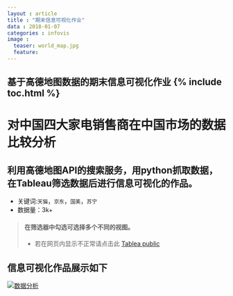 ```yaml
---
layout : article
title : "期末信息可视化作业"
data : 2018-01-07
categories : infovis
image :
  teaser: world_map.jpg
  feature:
---
```

基于高德地图数据的期末信息可视化作业
{% include toc.html %}
---

# 对中国四大家电销售商在中国市场的数据比较分析

## 利用高德地图API的搜索服务，用python抓取数据，在Tableau筛选数据后进行信息可视化的作品。
- 关键词:```天猫```，```京东```，```国美```，```苏宁```
- 数据量：3k+

> #### 在筛选器中勾选可选择多个不同的视图。
> - 若在网页内显示不正常请点击此 [Tablea public](https://public.tableau.com/views/_18149/sheet4?:embed=y&:display_count=yes&publish=yes)

信息可视化作品展示如下
---

<div class='tableauPlaceholder' id='viz1515301916563' style='position: relative'>
  <noscript><a href='#'><img alt='数据分析 ' src='https:&#47;&#47;public.tableau.com&#47;static&#47;images&#47;_1&#47;_18149&#47;sheet4&#47;1_rss.png' style='border: none' /></a>
  </noscript>
  <object class='tableauViz'  style='display:none;'>
    <param name='host_url' value='https%3A%2F%2Fpublic.tableau.com%2F' />
    <param name='embed_code_version' value='3' />
    <param name='site_root' value='' />
    <param name='name' value='_18149&#47;sheet4' />
    <param name='tabs' value='no' />
    <param name='toolbar' value='yes' />
    <param name='static_image' value='https:&#47;&#47;public.tableau.com&#47;static&#47;images&#47;_1&#47;_18149&#47;sheet4&#47;1.png' />
    <param name='animate_transition' value='yes' />
    <param name='display_static_image' value='yes' />
    <param name='display_spinner' value='yes' />
    <param name='display_overlay' value='yes' />
    <param name='display_count' value='yes' />
    <param name='filter' value='publish=yes' />
  </object>
</div>
<script type='text/javascript'>
                    var divElement = document.getElementById('viz1515301916563');
                                        var vizElement = divElement.getElementsByTagName('object')[0];
                                                            vizElement.style.width='1000px';vizElement.style.height='827px';
                                                                                var scriptElement = document.createElement('script');
                                                                                                    scriptElement.src = 'https://public.tableau.com/javascripts/api/viz_v1.js';                    vizElement.parentNode.insertBefore(scriptElement, vizElement);
</script>
